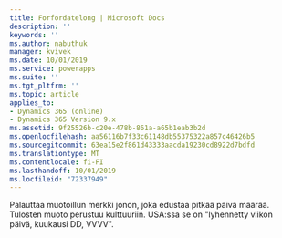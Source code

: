 ```yaml
---
title: Forfordatelong | Microsoft Docs
description: ''
keywords: ''
ms.author: nabuthuk
manager: kvivek
ms.date: 10/01/2019
ms.service: powerapps
ms.suite: ''
ms.tgt_pltfrm: ''
ms.topic: article
applies_to:
- Dynamics 365 (online)
- Dynamics 365 Version 9.x
ms.assetid: 9f25526b-c20e-478b-861a-a65b1eab3b2d
ms.openlocfilehash: aa56116b7f33c61148db55375322a857c46426b5
ms.sourcegitcommit: 63ea15e2f861d43333aacda19230cd8922d7bdfd
ms.translationtype: MT
ms.contentlocale: fi-FI
ms.lasthandoff: 10/01/2019
ms.locfileid: "72337949"
---
```

Palauttaa muotoillun merkki jonon, joka edustaa pitkää päivä määrää. Tulosten muoto perustuu kulttuuriin. USA:ssa se on "lyhennetty viikon päivä, kuukausi DD, VVVV".
